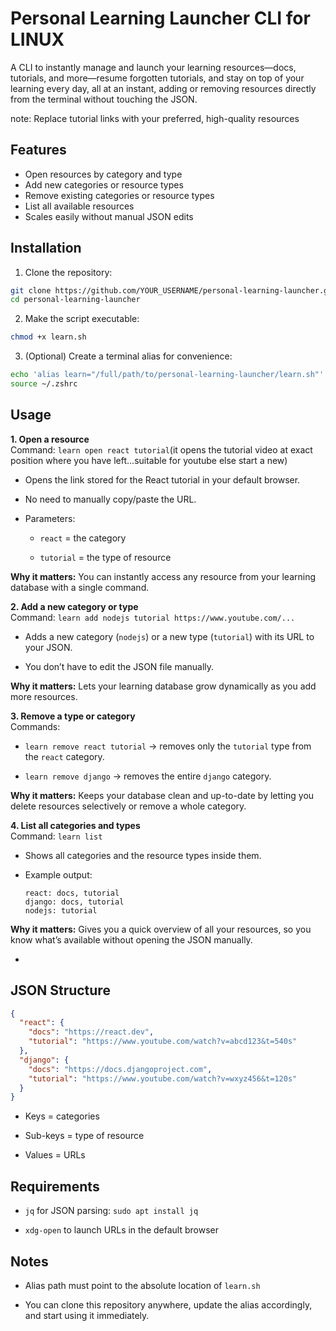 # Personal Learning Launcher CLI for LINUX

A CLI to instantly manage and launch your learning resources—docs, tutorials, and more—resume forgotten tutorials, and stay on top of your learning every day, all at an instant, adding or removing resources directly from the terminal without touching the JSON.

note: Replace tutorial links with your preferred, high-quality resources
## Features

- Open resources by category and type
- Add new categories or resource types
- Remove existing categories or resource types
- List all available resources
- Scales easily without manual JSON edits

## Installation

1. Clone the repository:

```bash
git clone https://github.com/YOUR_USERNAME/personal-learning-launcher.git
cd personal-learning-launcher
````

2. Make the script executable:


```bash
chmod +x learn.sh
```

3. (Optional) Create a terminal alias for convenience:

```bash
echo 'alias learn="/full/path/to/personal-learning-launcher/learn.sh"' >> ~/.zshrc
source ~/.zshrc
```


## Usage

**1. Open a resource**  
Command: `learn open react tutorial`(it opens the tutorial video at exact position where you have left...suitable for youtube else start a new)

- Opens the link stored for the React tutorial in your default browser.
    
- No need to manually copy/paste the URL.
    
- Parameters:
    
    - `react` = the category
        
    - `tutorial` = the type of resource
        

**Why it matters:** You can instantly access any resource from your learning database with a single command.



**2. Add a new category or type**  
Command: `learn add nodejs tutorial https://www.youtube.com/...`

- Adds a new category (`nodejs`) or a new type (`tutorial`) with its URL to your JSON.
    
- You don’t have to edit the JSON file manually.
    

**Why it matters:** Lets your learning database grow dynamically as you add more resources.



**3. Remove a type or category**  
Commands:

- `learn remove react tutorial` → removes only the `tutorial` type from the `react` category.
    
- `learn remove django` → removes the entire `django` category.
    

**Why it matters:** Keeps your database clean and up-to-date by letting you delete resources selectively or remove a whole category.



**4. List all categories and types**  
Command: `learn list`

- Shows all categories and the resource types inside them.
    
- Example output:
    
    ```
    react: docs, tutorial
    django: docs, tutorial
    nodejs: tutorial
    ```
    

**Why it matters:** Gives you a quick overview of all your resources, so you know what’s available without opening the JSON manually.

-




## JSON Structure

```json
{
  "react": {
    "docs": "https://react.dev",
    "tutorial": "https://www.youtube.com/watch?v=abcd123&t=540s"
  },
  "django": {
    "docs": "https://docs.djangoproject.com",
    "tutorial": "https://www.youtube.com/watch?v=wxyz456&t=120s"
  }
}
```

- Keys = categories
    
- Sub-keys = type of resource
    
- Values = URLs
    



## Requirements

- `jq` for JSON parsing: `sudo apt install jq`
    
- `xdg-open` to launch URLs in the default browser
    



## Notes

- Alias path must point to the absolute location of `learn.sh`
    
- You can clone this repository anywhere, update the alias accordingly, and start using it immediately.
    

